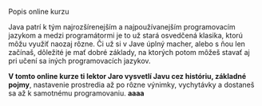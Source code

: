Popis online kurzu

Java patrí k tým najrozšírenejším a najpoužívanejším programovacím jazykom a medzi programátormi je to už stará osvedčená klasika, ktorú môžu využiť naozaj rôzne. Či už si v Jave úplný macher, alebo s ňou len začínaš, dôležité je mať dobré základy, na ktorých potom môžeš stavať aj pri učení sa iných programovacích jazykov.

**V tomto online kurze ti lektor Jaro vysvetlí Javu cez históriu, základné pojmy**, nastavenie prostredia až po rôzne výnimky, vychytávky a dostaneš sa až k samotnému programovaniu.
**aaaa**


